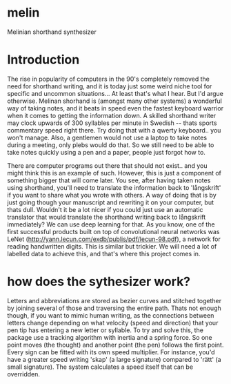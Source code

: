 # melin
Melinian shorthand synthesizer

# Introduction
The rise in popularity of computers in the 90's completely removed the need for shorthand writing, and it is today just some weird niche tool for specific and uncommon situations... At least that's what I hear. But I'd argue otherwise. Melinan shorhand is (amongst many other systems) a wonderful way of taking notes, and it beats in speed even the fastest keyboard warrior when it comes to getting the information down. A skilled shorthand writer may clock upwards of 300 syllables per minute in Swedish -- thats sports commentary speed right there. Try doing that with a qwerty keyboard.. you won't manage. Also, a gentlemen would not use a laptop to take notes during a meeting, only plebs would do that. So we still need to be able to take notes quickly using a pen and a paper, people just forgot how to. 

There are computer programs out there that should not exist.. and you might think this is an example of such. However, this is just a component of something bigger that will come later. You see, after having taken notes using shorthand, you'll need to translate the information back to 'långskrift' if you want to share what you wrote with others. A way of doing that is by just going though your manuscript and rewriting it on your computer, but thats dull. Wouldn't it be a lot nicer if you could just use an automatic translator that would translate the shorthand writing back to långskrift immediately? We can use deep learning for that. As you know, one of the first successful products built on top of convolutional neural networks was LeNet (http://yann.lecun.com/exdb/publis/pdf/lecun-98.pdf), a network for reading handwritten digits. This is similar but trickier. We will need a lot of labelled data to achieve this, and that's where this project comes in.

# how does the sythesizer work? 
Letters and abbreviations are stored as bezier curves and stitched together by joining several of those and traversing the entire path. Thats not enough though, if you want to mimic human writing, as the connections between letters change depending on what velocity (speed and direction) that your pen tip has entering a new letter or syllable. To try and solve this, the package use a tracking algorithm with inertia and a spring force. So one point moves (the thought) and another point (the pen) follows the first point. Every sign can be fitted with its own speed multiplier. For instance, you'd have a greater speed writing 'skap' (a large signature) compared to 'rätt' (a small signature). The system calculates a speed itself that can be overridden.
